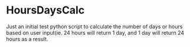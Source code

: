 # HoursDaysCalc
Just an initial test python script to calculate the number of days or hours based on user input(ie. 24 hours will return 1 day, and 1 day will return 24 hours as a result.

